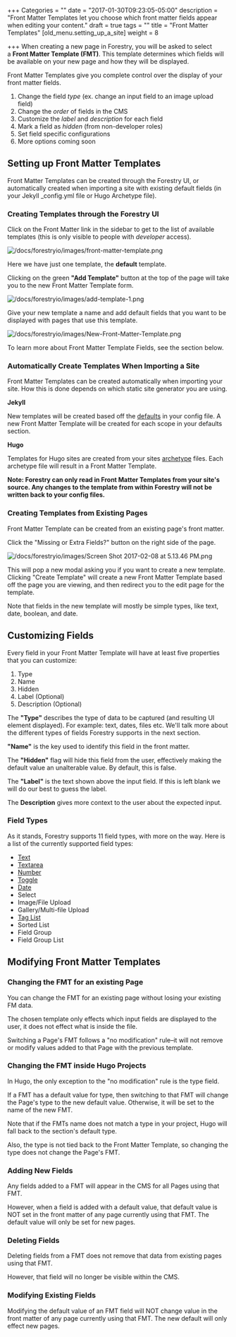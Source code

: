 +++
Categories = ""
date = "2017-01-30T09:23:05-05:00"
description = "Front Matter Templates let you choose which front matter fields appear when editing your content."
draft = true
tags = ""
title = "Front Matter Templates"
[old_menu.setting_up_a_site]
weight = 8

+++
When creating a new page in Forestry, you will be asked to select a **Front Matter Template (FMT)**. This template determines which fields will be available on your new page and how they will be displayed.

Front Matter Templates give you complete control over the display of your front matter fields.

1.  Change the field _type_ (ex. change an input field to an image upload field)
2.  Change the _order_ of fields in the CMS
3.  Customize the _label_ and _description_ for each field
4.  Mark a field as _hidden_ (from non-developer roles)
5.  Set field specific configurations
6.  More options coming soon

## Setting up Front Matter Templates

Front Matter Templates can be created through the Forestry UI, or automatically created when importing a site with existing default fields (in your Jekyll _config.yml file or Hugo Archetype file).

### Creating Templates through the Forestry UI

Click on the Front Matter link in the sidebar to get to the list of available templates (this is only visible to people with _developer_ access).

![/docs/forestryio/images/front-matter-template.png](/docs/forestryio/images/front-matter-template.png)

<span style="letter-spacing: 0.01em;"></span>

<span style="letter-spacing: 0.01em;" class="">Here we have just one template, the</span> **default**<span style="letter-spacing: 0.01em;"> template.</span>

Clicking on the green **"Add Template"** button at the top of the page will take you to the new Front Matter Template form.

![/docs/forestryio/images/add-template-1.png](/docs/forestryio/images/add-template-1.png)

<span style="letter-spacing: 0.01em;">Give your new template a name and add default fields that you want to be displayed with pages that use this template.</span>

![/docs/forestryio/images/New-Front-Matter-Template.png](/docs/forestryio/images/New-Front-Matter-Template.png)

<span style="letter-spacing: 0.01em;"></span>

<span style="letter-spacing: 0.01em;">To learn more about Front Matter Template Fields, see the section below.</span>

### Automatically Create Templates When Importing a Site

Front Matter Templates can be created automatically when importing your site. How this is done depends on which static site generator you are using.

**Jekyll**

New templates will be created based off the [defaults](https://jekyllrb.com/docs/configuration/#front-matter-defaults) in your config file. A new Front Matter Template will be created for each scope in your defaults section.

**Hugo**

Templates for Hugo sites are created from your sites [archetype](https://gohugo.io/content/archetypes/) files. Each archetype file will result in a Front Matter Template.

**Note: Forestry can only read in Front Matter Templates from your site's source. Any changes to the template from within Forestry will not be written back to your config files.**

### Creating Templates from Existing Pages

Front Matter Template can be created from an existing page's front matter.

Click the "Missing or Extra Fields?" button on the right side of the page.

![/docs/forestryio/images/Screen Shot 2017-02-08 at 5.13.46 PM.png](/docs/forestryio/images/Screen%20Shot%202017-02-08%20at%205.13.46%20PM.png)

This will pop a new modal asking you if you want to create a new template. Clicking "Create Template" will create a new Front Matter Template based off the page you are viewing, and then redirect you to the edit page for the template.

Note that fields in the new template will mostly be simple types, like text, date, boolean, and date.

## Customizing Fields

Every field in your Front Matter Template will have at least five properties that you can customize:

1.  Type
2.  Name
3.  Hidden
4.  Label (Optional)
5.  Description (Optional)

The **"Type"** describes the type of data to be captured (and resulting UI element displayed). For example: text, dates, files etc. We'<span style="letter-spacing: 0.01em;">ll talk more about the different types of fields Forestry supports in the next section.</span>

**"Name"** is the key used to identify this field in the front matter.

The **"Hidden"** flag will hide this field from the user, effectively making the default value an unalterable value. By default, this is false.

The **"Label"** is the text shown above the input field. If this is left blank we will do our best to guess the label.

The **Description** gives more context to the user about the expected input.

### Field Types

As it stands, Forestry supports 11 field types, with more on the way. Here is a list of the currently supported field types:

*   [Text](/docs/setting-up-a-site/front-matter-fields/text-field/)
*   [Textarea](/docs/setting-up-a-site/front-matter-fields/textarea/)
*   [Number](/docs/setting-up-a-site/front-matter-fields/number/)
*   [Toggle](/docs/setting-up-a-site/front-matter-fields/toggle/)
*   [Date](/docs/setting-up-a-site/front-matter-fields/date/)
*   Select
*   Image/File Upload
*   Gallery/Multi-file Upload
*   [Tag List](/docs/setting-up-a-site/front-matter-fields/tag-list/)
*   Sorted List
*   Field Group
*   Field Group List

## Modifying Front Matter Templates

### Changing the FMT for an existing Page

You can change the FMT for an existing page without losing your existing FM data.

The chosen template only effects which input fields are displayed to the user, it does not effect what is inside the file.

Switching a Page's FMT follows a "no modification" rule–it will not remove or modify values added to that Page with the previous template.

### Changing the FMT inside Hugo Projects

In Hugo, the only exception to the "no modification" rule is the type field.

If a FMT has a default value for type, then switching to that FMT will change the Page's type to the new default value. Otherwise, it will be set to the name of the new FMT.

Note that if the FMTs name does not match a type in your project, Hugo will fall back to the section's default type.

Also, the type is not tied back to the Front Matter Template, so changing the type does not change the Page's FMT.

### Adding New Fields

Any fields added to a FMT will appear in the CMS for all Pages using that FMT.

However, when a field is added with a default value, that default value is NOT set in the front matter of any page currently using that FMT. The default value will only be set for new pages.

### Deleting Fields

Deleting fields from a FMT does not remove that data from existing pages using that FMT.

However, that field will no longer be visible within the CMS.

### Modifying Existing Fields

Modifying the default value of an FMT field will NOT change value in the front matter of any page currently using that FMT. The new default will only effect new pages.
